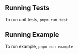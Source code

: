 ## Running Tests

To run unit tests, `pnpm run test`

## Running Example

To run example, `pnpm run example`
